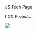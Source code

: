 JS Tech Page

FCC Project..

<img src="https://repository-images.githubusercontent.com/339438356/1f413ae2-274f-48da-a117-4f61f4e7aba3">
